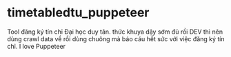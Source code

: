 # timetabledtu_puppeteer
Tool đăng ký tín chỉ Đại học duy tân. thức khuya dậy sớm đủ rồi DEV thì nên dùng crawl data về rồi dùng chuông mà báo cáu hết sức với việc đăng ký tín chỉ. I love Puppeteer
